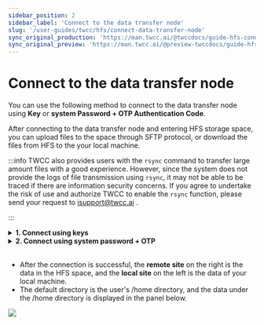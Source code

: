 ```yaml
---
sidebar_position: 2
sidebar_label: 'Connect to the data transfer node'
slug: '/user-guides/twcc/hfs/connect-data-transfer-node'
sync_original_production: 'https://man.twcc.ai/@twccdocs/guide-hfs-connect-to-data-transfer-node-zh' 
sync_original_preview: 'https://man.twcc.ai/@preview-twccdocs/guide-hfs-connect-to-data-transfer-node-zh'
---
```


# Connect to the data transfer node

You can use the following method to connect to the data transfer node using **Key** or **system Password + OTP Authentication Code**.

After connecting to the data transfer node and entering HFS storage space, you can upload files to the space through SFTP protocol, or download the files from HFS to the your local machine.


:::info
TWCC also provides users with the `rsync` command to transfer large amount files with a good experience. However, since the system does not provide the logs of file transmission using `rsync`, it may not be able to be traced if there are information security concerns. If you agree to undertake the risk of use and authorize TWCC to enable the `rsync` function, please send your request to <ins><a href = "mailto: isupport@twcc.ai">isupport@twcc.ai</a></ins> .

:::


<!-- 1 start -->

<details class="docspoiler">

<summary><b>1. Connect using keys</b></summary>

<br/>

The following example demonstrates with Windows + [<ins>FileZilla</ins>](https://filezilla-project.org) (similar to macOS)

<b>Step 1. Connect to a compute service</b>

- Users of TWCC Interactive Container service can connect to the container through Jupyter Notebook or SSH
- Users of TWCC Scheduled Container, HPC Job, and Taiwania 2 (HPC CLI) can connect to the login node of Taiwania 2 (HPC CLI)

:::info
See the connection method:
- [<ins>Interactive Container</ins>](/docs/user-guides/twcc/ccs-interactive-container)
- [<ins>Taiwania 2 (HPC CLI)</ins>](/user-guides/twcc/twnia2-hpc-cli/connect/login-logout.md)
:::

<b>Step 2. Save the SSH private key to the local machine</b>

- After logging in, enter the following command to read the SSH private key

```bash
cat ~/.ssh/id_dsa
```
- Take TWCC Interactive Container as an example: open Jupyter Notebook > Terminal.

![](https://cos.twcc.ai/SYS-MANUAL/uploads/upload_83c3e4d93f717d501cbfd619708186b2.png)


- Save the SSH private key to your local machine, copy all the red frame part, open notepad and paste it on (the beginning and ending information must be included).

:::info
macOS：TextEdit software is available
:::
   
```bash
-----BEGIN DSA PRIVATE KEY----- (This line also needs to be copied)
...
...
-----END DSA PRIVATE KEY----- (This line also needs to be copied)
```

![](https://cos.twcc.ai/SYS-MANUAL/uploads/upload_6928c1f27e4b7d521a9382e7bc635473.png)




- Save the notepad: the file location and file name are not limited, the extension name must be **`.ppk`**, and the file type should be changed to **`all files`**.

![](https://cos.twcc.ai/SYS-MANUAL/uploads/upload_ede7b45b32c02a5519e37ffd2240c5dc.png)


<b>Step 3. Log in to the data transfer node with FileZilla + key</b>


- Click the site manager in the upper left corner, add a new site in the lower left corner, and the menu as shown in the figure below will pop up
- For input and selection, refer to the figure below

```
Protocol: SFTP
Host: xdata1.twcc.ai
Logon Type: Key file
User: system account
Key file: directory of the key file
```
- Click **Connect** to login successfully

![](https://cos.twcc.ai/SYS-MANUAL/uploads/upload_9d5a58f6e3d4055fbf0526684adb8310.png)



</details>

<!-- Space -->

<div style={{height:8+'px'}}></div>

<!-- 2. start -->

<details class="docspoiler">

<summary><b>2. Connect using system password + OTP </b></summary>

<br/>

In addition to the above login method using the key, HFS can also login using **password + [OTP <i class="fa fa-question-circle fa-question-circle-for-service" aria-hidden="true"></i>](/docs/user-guides/tws-member-center/system-account-password-otp/#obtain-otp-authentication-code)**. Please refer to the following instructions:
<div style={{height:8+'px'}}></div>

<b>Step 1. Download software that supports SFTP connection and 2-Step verification</b>


Please download and install software that supports SFTP connection and 2-Step verification (e.g., [Filezilla](https://filezilla-project.org/), [Cyberduck](https://cyberduck.io/download/), [WinSCP](https://winscp.net/eng/download.php), etc).
<div style={{height:8+'px'}}></div>

<b>Step 2. Connect to the data transfer node</b>

The following uses [<ins>Filezilla</ins>](https://filezilla-project.org/) as an example of operation. After opening the software:

![](https://cos.twcc.ai/SYS-MANUAL/uploads/upload_b46464ae5d5b17d9b5f07c2cb29c0766.png)


1. Open the **Site Manager** on the upper left
2. Protocol: select **SFTP- SSH File Transfer Protocol**
3. Host: enter **xdata1.twcc.ai**
4. Logon type: select **Interactive**
5. User: enter your system account


![](https://cos.twcc.ai/SYS-MANUAL/uploads/upload_6af475d537006f37c20a1507621518cf.png)

6. Click **Transfer Settings**
7. To avoid the steps of re-entering the password and OTP every time you transfer files, check **Limit number of simultaneous connections** and set the maximum number of connections to **1**.

:::info
After checking, when multiple files are being transferred, only one file can be transferred at a time. If it is inconvenient for you, it is recommended to connect using the key.

:::

8. Click **Connect**.

<b>Step 3. Enter your system password and [OTP <i class="fa fa-question-circle fa-question-circle-for-service" aria-hidden="true"></i>](/docs/user-guides/tws-member-center/system-account-password-otp/#obtain-otp-authentication-code) </b>


![](https://cos.twcc.ai/SYS-MANUAL/uploads/upload_3f6b415f290b3987e835b219c3c0d173.png)



9. Enter your system password
10. Click **Connect**


![](https://cos.twcc.ai/SYS-MANUAL/uploads/upload_41aa3b2d77c946b5025a66710b6d1ae0.png)


11. Enter **OTP**
12. Click **Connect**


:::info
1. [<ins>Forget system account?</ins>](/docs/user-guides/tws-member-center/system-account-password-otp#system-account)
2. [<ins>Forget password?</ins>](/docs/user-guides/tws-member-center/system-account-password-otp#reset-system-password)
3. [<ins>How to obtain OTP?</ins>](/docs/user-guides/tws-member-center/system-account-password-otp#obtain-otp-authentication-code)
:::


</details>

<br/>

- After the connection is successful, the **remote site** on the right is the data in the HFS space, and the **local site** on the left is the data of your local machine.
- The default directory is the user's /home directory, and the data under the /home directory is displayed in the panel below.

![](https://cos.twcc.ai/SYS-MANUAL/uploads/upload_a58a52cfa859a15f09f763dc875ecc68.png)

<br/>